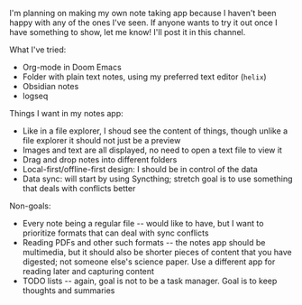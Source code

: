
I'm planning on making my own note taking app because I haven't been happy with any of the ones I've seen. If anyone wants to try it out once I have something to show, let me know! I'll post it in this channel.

What I've tried:

- Org-mode in Doom Emacs
- Folder with plain text notes, using my preferred text editor (`helix`)
- Obsidian notes
- logseq

Things I want in my notes app:

- Like in a file explorer, I shoud see the content of things, though unlike a file explorer it should not just be a preview
- Images and text are all displayed, no need to open a text file to view it
- Drag and drop notes into different folders
- Local-first/offline-first design: I should be in control of the data
- Data sync: will start by using Syncthing; stretch goal is to use something that deals with conflicts better

Non-goals:

- Every note being a regular file -- would like to have, but I want to prioritize formats that can deal with sync conflicts
- Reading PDFs and other such formats -- the notes app should be multimedia, but it should also be shorter pieces of content that you have digested; not someone else's science paper. Use a different app for reading later and capturing content
- TODO lists -- again, goal is not to be a task manager. Goal is to keep thoughts and summaries